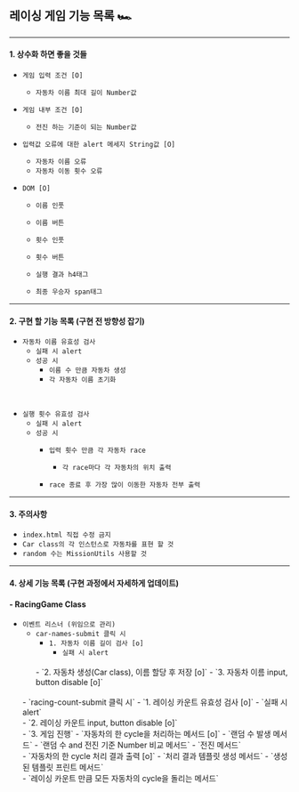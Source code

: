 ## 레이싱 게임 기능 목록 🏎️ 
---

#### 1. 상수화 하면 좋을 것들

- `게임 입력 조건 [O]`
  - `자동차 이름 최대 길이 Number값`  

- `게임 내부 조건 [O]`
  - `전진 하는 기준이 되는 Number값`

- `입력값 오류에 대한 alert 메세지 String값 [O]`
  - `자동차 이름 오류`    
  - `자동차 이동 횟수 오류`
    
- `DOM [O]`    
  - `이름 인풋`
  - `이름 버튼`

  - `횟수 인풋`
  - `횟수 버튼`

  - `실행 결과 h4태그`
  - `최종 우승자 span태그`
---

#### 2. 구현 할 기능 목록 (구현 전 방향성 잡기)
- `자동차 이름 유효성 검사`
  - `실패 시 alert`
  - `성공 시`
    - `이름 수 만큼 자동차 생성`
    - `각 자동차 이름 초기화`
<br>

- `실행 횟수 유효성 검사`   
  - `실패 시 alert`
  - `성공 시`
    - `입력 횟수 만큼 각 자동차 race`
      - `각 race마다 각 자동차의 위치 출력`
    
    - `race 종료 후 가장 많이 이동한 자동차 전부 출력`  

---
#### 3. 주의사항

- `index.html 직접 수정 금지`
- `Car class의 각 인스턴스로 자동차를 표현 할 것`
- `random 수는 MissionUtils 사용할 것`

---
#### 4. 상세 기능 목록 (구현 과정에서 자세하게 업데이트)

#### - RacingGame Class 
- `이벤트 리스너 (위임으로 관리)`  
  - `car-names-submit 클릭 시`
    - `1. 자동차 이름 길이 검사 [o]`
      - `실패 시 alert`
    <br>
    - `2. 자동차 생성(Car class), 이름 할당 후 저장 [o]`    
    - `3. 자동차 이름 input, button disable [o]`
  <br>
  - `racing-count-submit 클릭 시`
    - `1. 레이싱 카운트 유효성 검사 [o]`
      - `실패 시 alert`
    <br>
    - `2. 레이싱 카운트 input, button disable [o]`
    <br>
    - `3. 게임 진행`
      - `자동차의 한 cycle을 처리하는 메서드 [o]`
        - `랜덤 수 발생 메서드`
        - `랜덤 수 and 전진 기준 Number 비교 메서드`
        - `전진 메서드`
      <br>
      - `자동차의 한 cycle 처리 결과 출력 [o]`
        - `처리 결과 템플릿 생성 메서드`
        - `생성된 템플릿 프린트 메서드`
      <br>
      - `레이싱 카운트 만큼 모든 자동차의 cycle을 돌리는 메서드`
    
